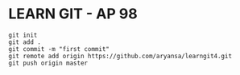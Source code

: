 # LEARN GIT - AP 98
`git init`
<br>
`git add .`<br>
`git commit -m "first commit"`
<br>
`git remote add origin https://github.com/aryansa/learngit4.git`
<br>
`git push origin master`
